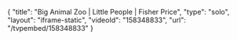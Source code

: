{
    "title": "Big Animal Zoo | Little People | Fisher Price",
    "type": "solo",
    "layout": "iframe-static",
    "videoId": "158348833",
    "url": "\/tvpembed\/158348833"
}